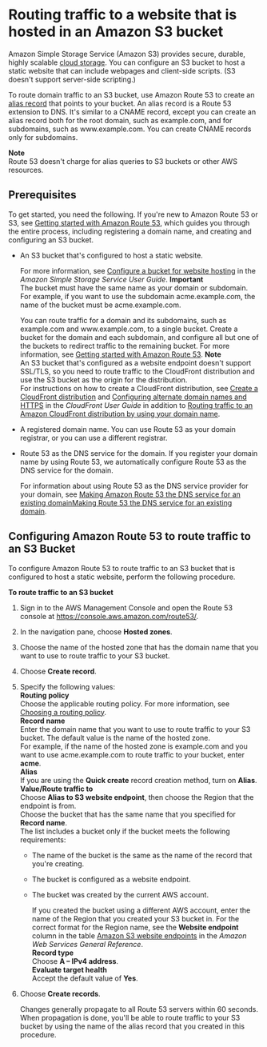 # Routing traffic to a website that is hosted in an Amazon S3 bucket<a name="RoutingToS3Bucket"></a>

Amazon Simple Storage Service \(Amazon S3\) provides secure, durable, highly scalable [cloud storage](https://aws.amazon.com/what-is-cloud-storage/)\. You can configure an S3 bucket to host a static website that can include webpages and client\-side scripts\. \(S3 doesn't support server\-side scripting\.\)

To route domain traffic to an S3 bucket, use Amazon Route 53 to create an [alias record](https://docs.aws.amazon.com/Route53/latest/DeveloperGuide/resource-record-sets-choosing-alias-non-alias.html) that points to your bucket\. An alias record is a Route 53 extension to DNS\. It's similar to a CNAME record, except you can create an alias record both for the root domain, such as example\.com, and for subdomains, such as www\.example\.com\. You can create CNAME records only for subdomains\. 

**Note**  
Route 53 doesn't charge for alias queries to S3 buckets or other AWS resources\.

## Prerequisites<a name="routing-to-s3-bucket-prereqs"></a>

To get started, you need the following\. If you're new to Amazon Route 53 or S3, see [Getting started with Amazon Route 53](getting-started.md), which guides you through the entire process, including registering a domain name, and creating and configuring an S3 bucket\.
+ An S3 bucket that's configured to host a static website\.

   For more information, see [Configure a bucket for website hosting](https://docs.aws.amazon.com/AmazonS3/latest/dev/HowDoIWebsiteConfiguration.html) in the *Amazon Simple Storage Service User Guide*\.
**Important**  
The bucket must have the same name as your domain or subdomain\. For example, if you want to use the subdomain acme\.example\.com, the name of the bucket must be acme\.example\.com\.

  You can route traffic for a domain and its subdomains, such as example\.com and www\.example\.com, to a single bucket\. Create a bucket for the domain and each subdomain, and configure all but one of the buckets to redirect traffic to the remaining bucket\. For more information, see [Getting started with Amazon Route 53](getting-started.md)\.
**Note**  
An S3 bucket that's configured as a website endpoint doesn't support SSL/TLS, so you need to route traffic to the CloudFront distribution and use the S3 bucket as the origin for the distribution\.  
For instructions on how to create a CloudFront distribution, see [Create a CloudFront distribution](https://docs.aws.amazon.com/AmazonCloudFront/latest/DeveloperGuide/GettingStarted.SimpleDistribution.html#GettingStartedCreateDistribution) and [Configuring alternate domain names and HTTPS](https://docs.aws.amazon.com/AmazonCloudFront/latest/DeveloperGuide/cnames-and-https-procedures.html) in the *CloudFront User Guide* in addition to [Routing traffic to an Amazon CloudFront distribution by using your domain name](routing-to-cloudfront-distribution.md)\.
+ A registered domain name\. You can use Route 53 as your domain registrar, or you can use a different registrar\.
+ Route 53 as the DNS service for the domain\. If you register your domain name by using Route 53, we automatically configure Route 53 as the DNS service for the domain\. 

  For information about using Route 53 as the DNS service provider for your domain, see [Making Amazon Route 53 the DNS service for an existing domainMaking Route 53 the DNS service for an existing domain](MigratingDNS.md)\.

## Configuring Amazon Route 53 to route traffic to an S3 Bucket<a name="routing-to-s3-bucket-configuring"></a>

To configure Amazon Route 53 to route traffic to an S3 bucket that is configured to host a static website, perform the following procedure\.<a name="routing-to-s3-bucket-procedure"></a>

**To route traffic to an S3 bucket**

1. Sign in to the AWS Management Console and open the Route 53 console at [https://console\.aws\.amazon\.com/route53/](https://console.aws.amazon.com/route53/)\.

1. In the navigation pane, choose **Hosted zones**\.

1. Choose the name of the hosted zone that has the domain name that you want to use to route traffic to your S3 bucket\.

1. Choose **Create record**\.

1. Specify the following values:  
**Routing policy**  
Choose the applicable routing policy\. For more information, see [Choosing a routing policy](routing-policy.md)\.  
**Record name**  
Enter the domain name that you want to use to route traffic to your S3 bucket\. The default value is the name of the hosted zone\.  
For example, if the name of the hosted zone is example\.com and you want to use acme\.example\.com to route traffic to your bucket, enter **acme**\.  
**Alias**  
If you are using the **Quick create** record creation method, turn on **Alias**\.  
**Value/Route traffic to**  
Choose **Alias to S3 website endpoint**, then choose the Region that the endpoint is from\.   
Choose the bucket that has the same name that you specified for **Record name**\.  
The list includes a bucket only if the bucket meets the following requirements:  
   + The name of the bucket is the same as the name of the record that you're creating\.
   + The bucket is configured as a website endpoint\.
   + The bucket was created by the current AWS account\.

     If you created the bucket using a different AWS account, enter the name of the Region that you created your S3 bucket in\. For the correct format for the Region name, see the **Website endpoint** column in the table [Amazon S3 website endpoints](https://docs.aws.amazon.com/general/latest/gr/s3.html#s3_website_region_endpoints) in the *Amazon Web Services General Reference*\.  
**Record type**  
Choose **A – IPv4 address**\.  
**Evaluate target health**  
Accept the default value of **Yes**\.

1. Choose **Create records**\.

   Changes generally propagate to all Route 53 servers within 60 seconds\. When propagation is done, you'll be able to route traffic to your S3 bucket by using the name of the alias record that you created in this procedure\. 